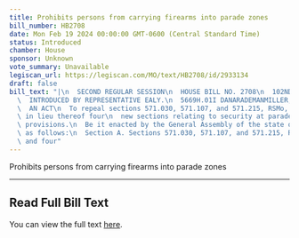 ```yaml
---
title: Prohibits persons from carrying firearms into parade zones
bill_number: HB2708
date: Mon Feb 19 2024 00:00:00 GMT-0600 (Central Standard Time)
status: Introduced
chamber: House
sponsor: Unknown
vote_summary: Unavailable
legiscan_url: https://legiscan.com/MO/text/HB2708/id/2933134
draft: false
bill_text: "|\n  SECOND REGULAR SESSION\n  HOUSE BILL NO. 2708\n  102ND GENERAL ASSEMBLY\n\
  \  INTRODUCED BY REPRESENTATIVE EALY.\n  5669H.01I DANARADEMANMILLER,ChiefClerk\n\
  \  AN ACT\n  To repeal sections 571.030, 571.107, and 571.215, RSMo, and to enact\
  \ in lieu thereof four\n  new sections relating to security at parades, with penalty\
  \ provisions.\n  Be it enacted by the General Assembly of the state of Missouri,\
  \ as follows:\n  Section A. Sections 571.030, 571.107, and 571.215, RSMo, are repealed\
  \ and four"
---
```

Prohibits persons from carrying firearms into parade zones

---

## Read Full Bill Text

You can view the full text [here](https://legiscan.com/MO/text/HB2708/id/2933134).
